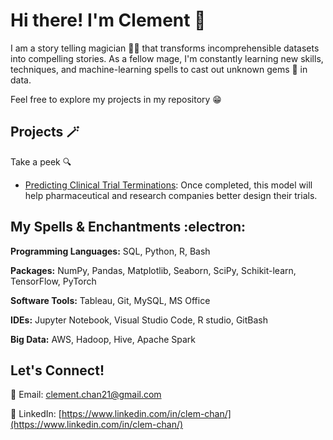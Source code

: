 # Hi there! I'm Clement 👋

I am a story telling magician 🧙‍♂️ that transforms incomprehensible datasets into compelling stories. As a fellow mage, I'm constantly learning new skills, techniques, and machine-learning spells to cast out unknown gems 💎 in data.

Feel free to explore my projects in my repository 😁

## Projects 🪄
Take a peek 🔍
- [Predicting Clinical Trial Terminations](https://github.com/clem21chan/Clinical_Trials_Capstone): Once completed, this model will help pharmaceutical and research companies better design their trials.

## My Spells & Enchantments :electron:
**Programming Languages:** SQL, Python, R, Bash

**Packages:** NumPy, Pandas, Matplotlib, Seaborn, SciPy, Schikit-learn, TensorFlow, PyTorch

**Software Tools:** Tableau, Git, MySQL, MS Office

**IDEs:** Jupyter Notebook, Visual Studio Code, R studio, GitBash

**Big Data:** AWS, Hadoop, Hive, Apache Spark

## Let's Connect!

📧 Email: [clement.chan21@gmail.com](clement.chan21@gmail.com)

🔗 LinkedIn: [https://www.linkedin.com/in/clem-chan/](https://www.linkedin.com/in/clem-chan/)

<!--
**clem21chan/clem21chan** is a ✨ _special_ ✨ repository because its `README.md` (this file) appears on your GitHub profile.

Here are some ideas to get you started:

- 🔭 I’m currently working on my capstone project
- 🌱 I’m currently learning ...
- 👯 I’m looking to collaborate on ...
- 🤔 I’m looking for help with ...
- 💬 Ask me about ...
- 📫 How to reach me: ...
- 😄 Pronouns: ...
- ⚡ Fun fact: ...
-->
